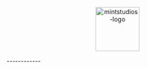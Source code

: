 <p align="center">
  <img src="https://i.imgur.com/v4tuZ6t.png" alt="mintstudios-logo" width="100" />
</p>
------------
